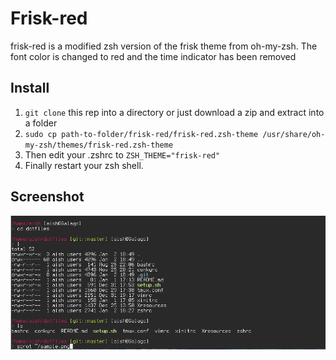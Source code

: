 Frisk-red
=========
frisk-red is a modified zsh version of the frisk theme from oh-my-zsh.
The font color is changed to red and the time indicator has been removed

Install
-------
1. `git clone` this rep into a directory or just download a zip and extract into a folder
2. `sudo cp path-to-folder/frisk-red/frisk-red.zsh-theme /usr/share/oh-my-zsh/themes/frisk-red.zsh-theme`
3. Then edit your .zshrc to `ZSH_THEME="frisk-red"`  
4. Finally restart your zsh shell.

Screenshot
----------
![alt tag](sample.png)
